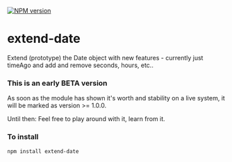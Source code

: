 [![NPM version](https://badge.fury.io/js/block-scope.png)](http://badge.fury.io/js/extend-date)

# extend-date

Extend (prototype) the Date object with new features - currently just timeAgo and add and remove seconds, hours, etc..

### This is an early BETA version

As soon as the module has shown it's worth and stability on a live system, it will be marked as version >= 1.0.0.

Until then: Feel free to play around with it, learn from it.

### To install

	npm install extend-date

